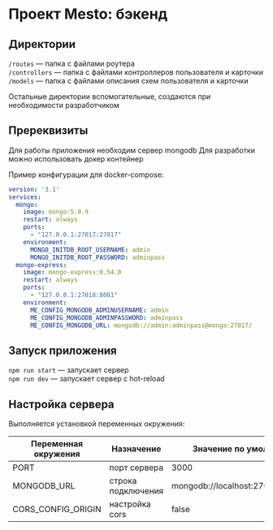 # Проект Mesto: бэкенд

## Директории

`/routes` — папка с файлами роутера  
`/controllers` — папка с файлами контроллеров пользователя и карточки   
`/models` — папка с файлами описания схем пользователя и карточки  
  
Остальные директории вспомогательные, создаются при необходимости разработчиком

## Пререквизиты

Для работы приложения необходим сервер mongodb
Для разработки можно использовать докер контейнер

Пример конфигурации для docker-compose:

```yaml
version: '3.1'
services:
  mongo:
    image: mongo:5.0.9
    restart: always
    ports:
      - "127.0.0.1:27017:27017"
    environment:
      MONGO_INITDB_ROOT_USERNAME: admin
      MONGO_INITDB_ROOT_PASSWORD: adminpass
  mongo-express:
    image: mongo-express:0.54.0
    restart: always
    ports:
      - "127.0.0.1:27018:8081"
    environment:
      ME_CONFIG_MONGODB_ADMINUSERNAME: admin
      ME_CONFIG_MONGODB_ADMINPASSWORD: adminpass
      ME_CONFIG_MONGODB_URL: mongodb://admin:adminpass@mongo:27017/
```

## Запуск приложения

`npm run start` — запускает сервер   
`npm run dev` — запускает сервер с hot-reload

## Настройка сервера

Выполняется установкой переменных окружения:

| Переменная окружения | Назначение         | Значение по умолчанию             | Пример                                                             |
|----------------------|--------------------|-----------------------------------|--------------------------------------------------------------------|
| PORT                 | порт сервера       | 3000                              | 8080                                                               |
| MONGODB_URL          | строка подключения | mongodb://localhost:27017/mestodb | mongodb://admin:adminpass@127.0.0.1:27017/mestodb?authSource=admin |
| CORS_CONFIG_ORIGIN   | настройка cors     | false                             | http://localhost:3000                                              |
